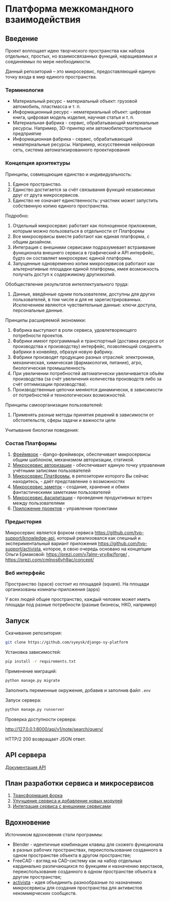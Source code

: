 # Платформа межкомандного взаимодействия

## Введение

Проект воплощает идею творческого пространства как набора отдельных, простых, но взаимосвязанных функций, наращиваемых и соединяемых по мере необходимости.

Данный репозиторий – это микросервис, предоставляющий единую точку входа в мир единого пространства.

### Терминология

- Материальный ресурс - материальный объект: грузовой автомобиль, пластмасса и т. п.
- Информационный ресурс - нематериальный объект: цифровая книга, цифровая модель изделия, научная статья и т. п.
- Материальная фабрика - сервис, обрабатывающий материальные ресурсы. Например, 3D-принтер или автомобилестроительное предприятие
- Информационная фабрика - сервис, обрабатывающий нематериальные ресурсы. Например, искусственная нейронная сеть, система автоматизированного проектирования

### Концепция архитектуры

Принципы, совмещающие единство и индивидуальность:
1. Единое пространство.
2. Единство достигается за счёт связывания функций независимых друг от друга микросервисов.
3. Единство не означает единственность: участник может запустить собственную копию единого пространства.

Подробно:
1. Отдельный микросервис работает как полноценное приложение, которым можно пользоваться в отдельности от Платформы
2. Все микросервисы вместе работают как единая платформа, с общим дизайном.
3. Интеграция с внешними сервисами подразумевает встраивание функционала внешнего сервиса в графический и API интерфейс, будто он составляет микросервис единой платформы.
4. Запущенные одновременно копии микросервисов работают как альтернативные площадки единой платформы, имея возможность получать доступ к содержимому другихкопий.

Обобществление результатов интеллектуального труда:
1. Данные, введённые одним пользователем, доступны для других пользователей, в том числе и для не зарегистрированных.
  Исключением являются чувствительные данные: ключи доступа, персональные данные.

Принципы расширяемой экономики:
1. Фабрика выступают в роли сервиса, удовлетворяющего потребности проектов.
2. Фабрики имеют программный и транспортный (доставка ресурса от производства к производству) интерфейс, позволяющий соединять фабрики в конвейер, образуя новую фабрику.
3. Фабрики производят продукцию разных отраслей: электронная, механическая, химическая (фармакология, питание), агро, биологическая промышленность
4. При увеличении потребностей автоматически увеличивается объём производства (за счёт увеличения количества производств либо за счёт оптимизации производства).
5. Производственные цепочки меняются динамически, в зависимости от потребностей и технологических возможностей.

Принципы самоорганизации пользователей:
1. Применять разные методы принятия решений в зависимости от обстоятельств, сферы задачи и важности цели

Учитывание биологии поведения:


### Состав Платформы

1. [Фреймворк](https://github.com/syeysk/django-sy-framework) - django-фреймворк, обеспечивает микросервисы общим шаблоном, механизмом авторизации, статикой.
2. [Микросервис авторизации](https://github.com/syeysk/django-sy-auth) - обеспечивает единую точку управления учётными записями пользователей
3. [Микросервис Платформы](https://github.com/syeysk/django-sy-platform), в репозитории которого Вы сейчас находитесь, - даёт представление о возможностях
4. [Микросервис заметок](https://github.com/syeysk/django-sy-notes) - создание, хранение и обмен фантастическими заметками пользователей
5. [Микросервис фасилитации](https://github.com/syeysk/django-sy-faci) - проведение продуктивных встреч между пользователями
6. [Приложение проектов](https://github.com/syeysk/django-sy-platform/project) - управление проектами

### Предыстория

Микросервис является форком сервиса https://github.com/tvp-support/knowledge-api,
который реализовался как спешный и экспериментальный вариант приложения https://github.com/tvp-support/activista,
которое, в свою очередь основано на концепции Ольги Ермаковой: https://prezi.com/v7almr-yrv4w/forge/ , https://prezi.com/cmlnos6vh9ac/concept/

### Веб интерфейс

Пространство (space) состоит из площадей (square). На площади организованы комнаты-приложения (apps)

У всех людей общее пространство, каждый человек может иметь площади под разные потребности (разные бизнесы, НКО, например)

## Запуск

Скачивание репозитория:

```sh
git clone https://github.com/syeysk/django-sy-platform
```

Установка зависимостей:

```sh
pip install -r requirements.txt
```

Применение миграций:

```sh
python manage.py migrate
```

Заполнить переменные окружения, добавив и заполнив файл `.env`

Запуск сервера:

```sh
python manage.py runserver
```

Проверка доступности сервера:

<http://127.0.0.1:8000/api/v1/note/search/query/>

HTTP/2 200 возвращает JSON ответ.

## API сервера

[Документация API](https://github.com/TVP-Support/django_knowledge/wiki)

## План разработки сервиса и микросервисов

1. [Трансформация форка](ROADMAP_001_transformation_of_fork.md)
2. [Улучшение сервиса и добавление новых модулей](ROADMAP_002_improvements_and_new_modules.md)
3. [Интеграция сервиса с внешними сервисами](ROADMAP_003_integration_with_external_services.md)

## Вдохновение

Источником вдохновения стали программы:

- Blender - идентичные комбинации клавиш для схожего функционала в разных рабочих пространствах, переиспользование созданного в одном пространстве объекта в другом пространстве;
- FreeCAD - взгляд на CAD-систему как на набор отдельных кардинально различающихся по функциям и назначению верстаков, переиспользование созданного в одном пространстве объекта в другом пространстве;
- [activista](https://github.com/TVP-Support/activista) - идея объединить разнообразные по назначению микросервисы для создания пространства для активистов некоммерческих сообществ.
